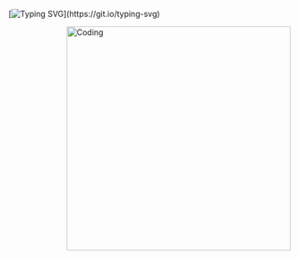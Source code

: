 [![Typing SVG](https://readme-typing-svg.demolab.com/?lines=Hello+There+!!!+I'm+Mohamad+Beigi;I'm+A+Java+Developer+.)](https://git.io/typing-svg)

<img align="right" alt="Coding" width="400" src="https://github.com/mohamadMehdiBeigi/mohamadMehdiBeigi/blob/main/image-asset.gif">
